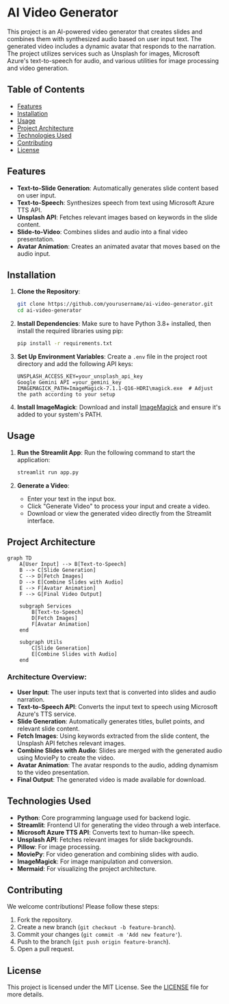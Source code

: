 # AI Video Generator

This project is an AI-powered video generator that creates slides and combines them with synthesized audio based on user input text. The generated video includes a dynamic avatar that responds to the narration. The project utilizes services such as Unsplash for images, Microsoft Azure's text-to-speech for audio, and various utilities for image processing and video generation.

## Table of Contents
- [Features](#features)
- [Installation](#installation)
- [Usage](#usage)
- [Project Architecture](#project-architecture)
- [Technologies Used](#technologies-used)
- [Contributing](#contributing)
- [License](#license)

## Features
- **Text-to-Slide Generation**: Automatically generates slide content based on user input.
- **Text-to-Speech**: Synthesizes speech from text using Microsoft Azure TTS API.
- **Unsplash API**: Fetches relevant images based on keywords in the slide content.
- **Slide-to-Video**: Combines slides and audio into a final video presentation.
- **Avatar Animation**: Creates an animated avatar that moves based on the audio input.

## Installation

1. **Clone the Repository**:
   ```bash
   git clone https://github.com/yourusername/ai-video-generator.git
   cd ai-video-generator
   ```

2. **Install Dependencies**:
   Make sure to have Python 3.8+ installed, then install the required libraries using pip:
   ```bash
   pip install -r requirements.txt
   ```

3. **Set Up Environment Variables**:
   Create a `.env` file in the project root directory and add the following API keys:
   ```plaintext
   UNSPLASH_ACCESS_KEY=your_unsplash_api_key
   Google Gemini API =your_gemini_key
   IMAGEMAGICK_PATH=ImageMagick-7.1.1-Q16-HDRI\magick.exe  # Adjust the path according to your setup
   ```

4. **Install ImageMagick**:
   Download and install [ImageMagick](https://imagemagick.org/script/download.php) and ensure it's added to your system's PATH.

## Usage

1. **Run the Streamlit App**:
   Run the following command to start the application:
   ```bash
   streamlit run app.py
   ```

2. **Generate a Video**:
   - Enter your text in the input box.
   - Click "Generate Video" to process your input and create a video.
   - Download or view the generated video directly from the Streamlit interface.

## Project Architecture

```mermaid
graph TD
    A[User Input] --> B[Text-to-Speech]
    B --> C[Slide Generation]
    C --> D[Fetch Images]
    D --> E[Combine Slides with Audio]
    E --> F[Avatar Animation]
    F --> G[Final Video Output]

    subgraph Services
        B[Text-to-Speech]
        D[Fetch Images]
        F[Avatar Animation]
    end

    subgraph Utils
        C[Slide Generation]
        E[Combine Slides with Audio]
    end
```

### Architecture Overview:
- **User Input**: The user inputs text that is converted into slides and audio narration.
- **Text-to-Speech API**: Converts the input text to speech using Microsoft Azure's TTS service.
- **Slide Generation**: Automatically generates titles, bullet points, and relevant slide content.
- **Fetch Images**: Using keywords extracted from the slide content, the Unsplash API fetches relevant images.
- **Combine Slides with Audio**: Slides are merged with the generated audio using MoviePy to create the video.
- **Avatar Animation**: The avatar responds to the audio, adding dynamism to the video presentation.
- **Final Output**: The generated video is made available for download.

## Technologies Used
- **Python**: Core programming language used for backend logic.
- **Streamlit**: Frontend UI for generating the video through a web interface.
- **Microsoft Azure TTS API**: Converts text to human-like speech.
- **Unsplash API**: Fetches relevant images for slide backgrounds.
- **Pillow**: For image processing.
- **MoviePy**: For video generation and combining slides with audio.
- **ImageMagick**: For image manipulation and conversion.
- **Mermaid**: For visualizing the project architecture.

## Contributing
We welcome contributions! Please follow these steps:
1. Fork the repository.
2. Create a new branch (`git checkout -b feature-branch`).
3. Commit your changes (`git commit -m 'Add new feature'`).
4. Push to the branch (`git push origin feature-branch`).
5. Open a pull request.

## License
This project is licensed under the MIT License. See the [LICENSE](LICENSE) file for more details.
